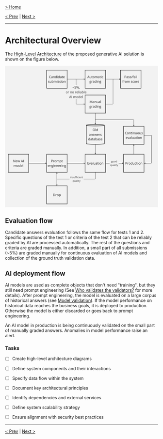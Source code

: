 [> Home](../readme.md)

[< Prev](readme)  |  [Next >](../6.Diagrams/readme)

---

# Architectural Overview

The [High-Level Architecture](#architectural-overview) of the proposed generative AI solution is shown on the figure below.

![AI architecture](../6.Diagrams/Future%20State/ai-architecture.png)


## Evaluation flow

Candidate answers evaluation follows the same flow for tests 1 and 2. Specific questions of the test 1 or criteria of the test 2 that can be reliably graded by AI are processed automatically. The rest of the questions and criteria are graded manually. In addition, a small part of all submissions (~5%) are graded manually for continuous evaluation of AI models and collection of the ground truth validation data.


## AI deployment flow

AI models are used as complete objects that don't need "training", but they still need prompt engineering (See [Who validates the validators?](../references.md#llm-validators) for more details). After prompt engineering, the model is evaluated on a large corpus of historical answers (see [Model validation](guardrails.md#model-validation)). If the model performance on historical data reaches the business goals, it is deployed to production. Otherwise the model is either discarded or goes back to prompt engineering.

An AI model in production is being continuously validated on the small part of manually graded answers. Anomalies in model performance raise an alert.


### **Tasks**
* [ ] Create high-level architecture diagrams
* [ ] Define system components and their interactions
* [ ] Specify data flow within the system
* [ ] Document key architectural principles
* [ ] Identify dependencies and external services
* [ ] Define system scalability strategy
* [ ] Ensure alignment with security best practices


---

[< Prev](readme)  |  [Next >](../6.Diagrams/readme)
